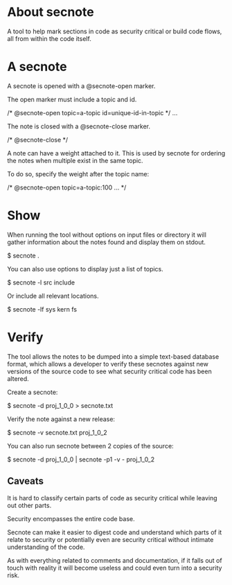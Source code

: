 # About secnote

A tool to help mark sections in code as security critical or build
code flows, all from within the code itself.

# A secnote

A secnote is opened with a @secnote-open marker.

The open marker must include a topic and id.

  /* @secnote-open topic=a-topic id=unique-id-in-topic */
  ...

The note is closed with a @secnote-close marker.

  /* @secnote-close */

A note can have a weight attached to it. This is used by secnote
for ordering the notes when multiple exist in the same topic.

To do so, specify the weight after the topic name:

  /* @secnote-open topic=a-topic:100 ... */

# Show

When running the tool without options on input files or directory it will
gather information about the notes found and display them on stdout.

  $ secnote .

You can also use options to display just a list of topics.

  $ secnote -l src include

Or include all relevant locations.

  $ secnote -lf sys kern fs

# Verify

The tool allows the notes to be dumped into a simple text-based database
format, which allows a developer to verify these secnotes against new
versions of the source code to see what security critical code has been
altered.

Create a secnote:

  $ secnote -d proj_1_0_0 > secnote.txt

Verify the note against a new release:

  $ secnote -v secnote.txt proj_1_0_2

You can also run secnote between 2 copies of the source:

  $ secnote -d proj_1_0_0 | secnote -p1 -v - proj_1_0_2

## Caveats

It is hard to classify certain parts of code as security critical
while leaving out other parts.

Security encompasses the entire code base.

Secnote can make it easier to digest code and understand which parts of
it relate to security or potentially even are security critical without
intimate understanding of the code.

As with everything related to comments and documentation, if it
falls out of touch with reality it will become useless and could
even turn into a security risk.
